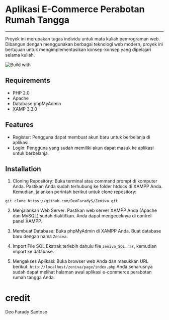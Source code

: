 # Aplikasi E-Commerce Perabotan Rumah Tangga
---
Proyek ini merupakan tugas individu untuk mata kuliah pemrograman web. Dibangun dengan menggunakan berbagai teknologi web modern, proyek ini bertujuan untuk mengimplementasikan konsep-konsep yang dipelajari selama kuliah.

![Build with](https://img.shields.io/badge/Visual_Studio_Code-0078D4?style=for-the-badge&logo=visual%20studio%20code&logoColor=white)

## Requirements
- PHP 2.0
- Apache
- Database phpMyAdmin
- XAMP 3.3.0

## Features
- Register: Pengguna dapat membuat akun baru untuk berbelanja di aplikasi.
- Login: Pengguna yang sudah memiliki akun dapat masuk ke aplikasi untuk berbelanja.

## Installation
1. Cloning Repository:
Buka terminal atau command prompt di komputer Anda. Pastikan Anda sudah terhubung ke folder htdocs di XAMPP Anda.
Kemudian, jalankan perintah berikut untuk clone repository:
```
git clone https://github.com/DeoFaradyS/Zeniva.git
```
2. Menjalankan Web Server:
Pastikan web server XAMPP Anda (Apache dan MySQL) sudah diaktifkan. Anda dapat mengeceknya di control panel XAMPP.

3. Membuat Database:
Buka phpMyAdmin di XAMPP Anda. Buat database baru dengan nama `Zeniva`.

4. Import File SQL
Ekstrak terlebih dahulu file `zeniva_SQL.rar`, kemudian import ke database.

5. Mengakses Aplikasi:
Buka browser web Anda dan masukkan URL berikut:
`http://localhost/zeniva/page/index.php`
Anda seharusnya sudah dapat melihat halaman awal aplikasi e-commerce perabotan rumah tangga Anda.


# credit
Deo Farady Santoso
